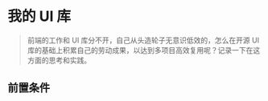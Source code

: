 # 我的 UI 库

> 前端的工作和 UI 库分不开，自己从头造轮子无意识低效的，怎么在开源 UI 库的基础上积累自己的劳动成果，以达到多项目高效复用呢？记录一下在这方面的思考和实践。

## 前置条件
